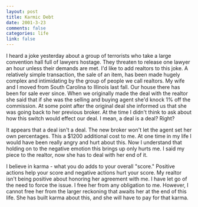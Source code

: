 ```yaml
--- 
layout: post
title: Karmic Debt
date: 2001-3-23
comments: false
categories: life
link: false
---
```

I heard a joke yesterday about a group of terrorists who take a large convention hall full of lawyers hostage. They threaten to release one lawyer an hour unless their demands are met. I'd like to add realtors to this joke. A relatively simple transaction, the sale of an item, has been made hugely complex and intimidating by the group of people we call realtors. My wife and I moved from South Carolina to Illinois last fall. Our house there has been for sale ever since. When we originally made the deal with the realtor she said that if she was the selling and buying agent she'd knock 1% off the commission. At some point after the original deal she informed us that she was going back to her previous broker. At the time I didn't think to ask about how this switch would effect our deal. I mean, a deal is a deal? Right?

It appears that a deal isn't a deal. The new broker won't let the agent set her own percentages. This a $1200 additional cost to me. At one time in my life I would have been really angry and hurt about this. Now I understand that holding on to the negative emotion this brings up only hurts me. I said my piece to the realtor, now she has to deal with her end of it.

I believe in karma - what you do adds to your overall "score." Positive actions help your score and negative actions hurt your score. My realtor isn't being positive about honoring her agreement with me. I have let go of the need to force the issue. I free her from any obligation to me. However, I cannot free her from the larger reckoning that awaits her at the end of this life. She has built karma about this, and she will have to pay for that karma.
